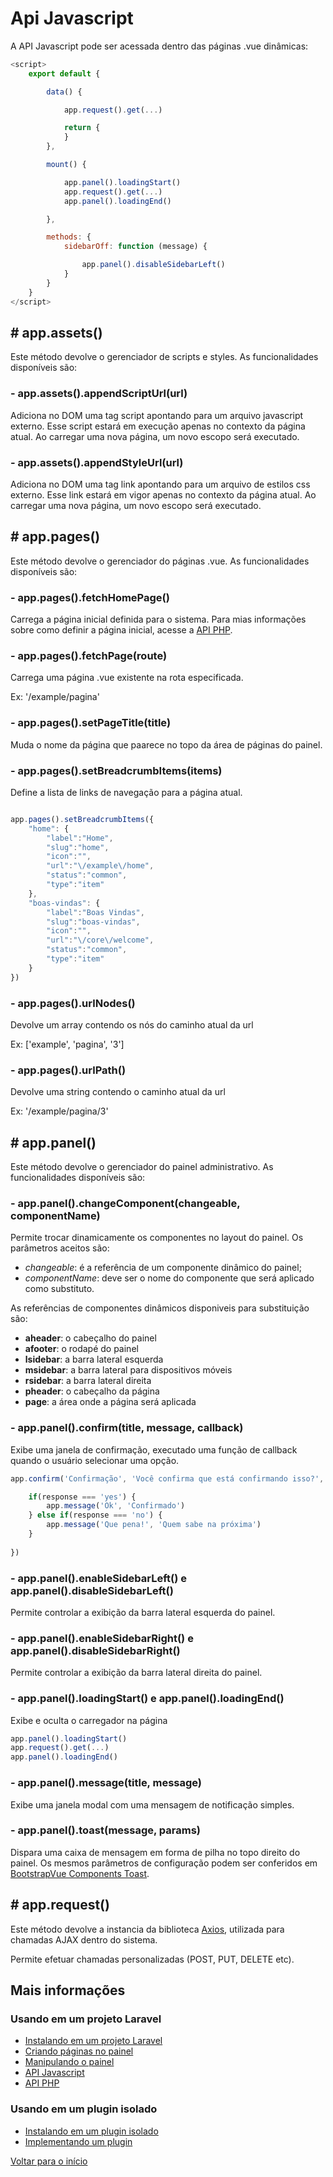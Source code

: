 # Api Javascript

A API Javascript pode ser acessada dentro das páginas .vue dinâmicas:

```javascript
<script>
    export default {

        data() {

            app.request().get(...)

            return {
            }
        },

        mount() {

            app.panel().loadingStart()
            app.request().get(...)
            app.panel().loadingEnd()

        },

        methods: {
            sidebarOff: function (message) {

                app.panel().disableSidebarLeft()
            }
        }
    }
</script>
```

## # app.assets() 

Este método devolve o gerenciador de scripts e styles. As funcionalidades disponíveis são:

### - app.assets().appendScriptUrl(url)

Adiciona no DOM uma tag script apontando para um arquivo javascript externo. Esse script estará em execução apenas no contexto da página atual. Ao carregar uma nova página, um novo escopo será executado.

### - app.assets().appendStyleUrl(url)

Adiciona no DOM uma tag link apontando para um arquivo de estilos css externo. Esse link estará em vigor apenas no contexto da página atual. Ao carregar uma nova página, um novo escopo será executado.

## # app.pages() 

Este método devolve o gerenciador do páginas .vue. As funcionalidades disponíveis são:

### - app.pages().fetchHomePage() 

Carrega a página inicial definida para o sistema. Para mias informações sobre como definir a página inicial, acesse a [API PHP](api-php.md).

### - app.pages().fetchPage(route)

Carrega uma página .vue existente na rota especificada. 

Ex: '/example/pagina'

### - app.pages().setPageTitle(title)

Muda o nome da página que paarece no topo da área de páginas do painel.

### - app.pages().setBreadcrumbItems(items)

Define a lista de links de navegação para a página atual.

```javascript 

app.pages().setBreadcrumbItems({
    "home": {
        "label":"Home",
        "slug":"home",
        "icon":"",
        "url":"\/example\/home",
        "status":"common",
        "type":"item"
    },
    "boas-vindas": {
        "label":"Boas Vindas",
        "slug":"boas-vindas",
        "icon":"",
        "url":"\/core\/welcome",
        "status":"common",
        "type":"item"
    }
})

```

### - app.pages().urlNodes() 

Devolve um array contendo os nós do caminho atual da url

Ex: ['example', 'pagina', '3']

### - app.pages().urlPath() 

Devolve uma string contendo o caminho atual da url

Ex: '/example/pagina/3'


## # app.panel() 

Este método devolve o gerenciador do painel administrativo. As funcionalidades disponíveis são:

### - app.panel().changeComponent(changeable, componentName)

Permite trocar dinamicamente os componentes no layout do painel. Os parâmetros aceitos são:  

- *changeable*: é a referência de um componente dinâmico do painel; 
- *componentName*: deve ser o nome do componente que será aplicado como substituto.  
 
As referências de componentes dinâmicos disponiveis para substituição são:

- **aheader**: o cabeçalho do painel
- **afooter**: o rodapé do painel
- **lsidebar**: a barra lateral esquerda
- **msidebar**: a barra lateral para dispositivos móveis
- **rsidebar**: a barra lateral direita
- **pheader**: o cabeçalho da página
- **page**: a área onde a página será aplicada

### - app.panel().confirm(title, message, callback)

Exibe uma janela de confirmação, executado uma função de callback quando o usuário selecionar uma opção.

```javascript
app.confirm('Confirmação', 'Você confirma que está confirmando isso?', function(response){

    if(response === 'yes') {
        app.message('Ok', 'Confirmado')
    } else if(response === 'no') {
        app.message('Que pena!', 'Quem sabe na próxima')
    }
        
})
```

### - app.panel().enableSidebarLeft() e app.panel().disableSidebarLeft()

Permite controlar a exibição da barra lateral esquerda do painel.

### - app.panel().enableSidebarRight() e app.panel().disableSidebarRight()

Permite controlar a exibição da barra lateral direita do painel.


### - app.panel().loadingStart() e app.panel().loadingEnd()

Exibe e oculta o carregador na página

```javascript
app.panel().loadingStart()
app.request().get(...)
app.panel().loadingEnd()
```

### - app.panel().message(title, message)

Exibe uma janela modal com uma mensagem de notificação simples.

### - app.panel().toast(message, params)

Dispara uma caixa de mensagem em forma de pilha no topo direito do painel.
Os mesmos parâmetros de configuração podem ser conferidos em [BootstrapVue Components Toast](https://bootstrap-vue.org/docs/components/toast).

## # app.request() 

Este método devolve a instancia da biblioteca [Axios](https://github.com/axios/axios), utilizada para chamadas AJAX dentro do sistema.

Permite efetuar chamadas personalizadas (POST, PUT, DELETE etc).


## Mais informações

### Usando em um projeto Laravel
- [Instalando em um projeto Laravel](instalacao-laravel.md)
- [Criando páginas no painel](paginas.md)
- [Manipulando o painel](painel.md)
- [API Javascript](api-js.md)
- [API PHP](api-php.md)

### Usando em um plugin isolado
- [Instalando em um plugin isolado](instalacao-plugin.md)
- [Implementando um plugin](plugin.md)

[Voltar para o início](../readme.md)